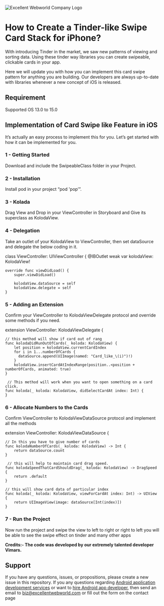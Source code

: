 ![Excellent Webworld Company Logo](https://eww-wp-new.s3.ap-south-1.amazonaws.com/wp-content/uploads/2021/10/21124036/Excellent-Webworld-logo-svg.jpg)

# How to Create a Tinder-like Swipe Card Stack for iPhone?

With introducing Tinder in the market, we saw new patterns of viewing and sorting data. Using these tinder way libraries you can create swipeable, clickable cards in your app.

Here we will update you with how you can implement this card swipe pattern for anything you are building. Our developers are always up-to-date with libraries whenever a new concept of iOS is released.



## Requirement
Supported OS 13.0 to 15.0 

## Implementation of Card Swipe like Feature in iOS
It’s actually an easy process to implement this for you. Let’s get started with how it can be implemented for you.

### 1 - Getting Started
Download and include the SwipeableClass folder in your Project.

### 2 - Installation

Install pod in your project  “pod 'pop’”.

### 3 - Kolada 

Drag View and Drop in your ViewController in Storyboard and Give its superclass as KolodaView.

### 4 - Delegation

Take an outlet of your KolodaView to ViewController, then set dataSource and delegate the below coding in it.

 class ViewController: UIViewController {
    @IBOutlet weak var kolodaView: KolodaView!

    override func viewDidLoad() {
        super.viewDidLoad()

        kolodaView.dataSource = self
        kolodaView.delegate = self
    }


### 5 - Adding an Extension
Confirm your ViewController to KolodaViewDelegate protocol and override some methods if you need.

extension ViewController: KolodaViewDelegate {
   
    // this method will show if card out of rang 
    func kolodaDidRunOutOfCards(_ koloda: KolodaView) {
        let position = kolodaView.currentCardIndex
        for i in 1...numberOfCards {
          dataSource.append(UIImage(named: "Card_like_\(i)")!)
        }
        kolodaView.insertCardAtIndexRange(position..<position + numberOfCards, animated: true)
    }

     // This method will work when you want to open something on a card click.
    func koloda(_ koloda: KolodaView, didSelectCardAt index: Int) {
    }

### 6 - Allocate Numbers to the Cards

Confirm ViewController to KolodaViewDataSource protocol and implement all the methods

extension ViewController: KolodaViewDataSource {
    
    // In this you have to give number of cards
    func kolodaNumberOfCards(_ koloda: KolodaView) -> Int {
        return dataSource.count
    }
    
     // this will help to maintain card drag speed.
    func kolodaSpeedThatCardShouldDrag(_ koloda: KolodaView) -> DragSpeed {
        return .default
    }
    
    // this will show card data of particular index
    func koloda(_ koloda: KolodaView, viewForCardAt index: Int) -> UIView {
        return UIImageView(image: dataSource[Int(index)])
    }


### 7 - Run the Project

Now run the project and swipe the view to left to right or right to left you will be able to see the swipe effect on tinder and many other apps 

**Credits:- The code was developed by our extremely talented developer Vimars.**


## Support
If you have any questions, issues, or propositions, please create a new issue in this repository.
If you any questions regarding <a href="https://www.excellentwebworld.com/android-application-development-services/?utm_source=github&utm_campaign=iphone-app-development">Android application development services</a> or want to <a href="https://www.excellentwebworld.com/hire-android-app-developers/?utm_source=github&utm_campaign=hire+android-developers">hire Android app developer</a>, then send an email to biz@excellentwebworld.com or fill out the form on the contact page
